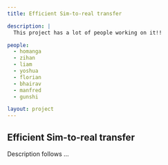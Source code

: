 ```yaml
---
title: Efficient Sim-to-real transfer

description: |
  This project has a lot of people working on it!!

people:
  - homanga
  - zihan
  - liam
  - yoshua
  - florian
  - bhairav
  - manfred
  - gunshi

layout: project
---
```


## Efficient Sim-to-real transfer

Description follows ...

